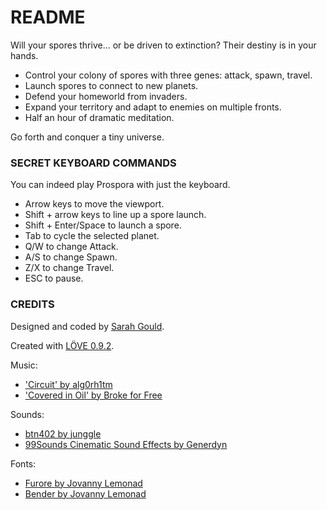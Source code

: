 # README #

Will your spores thrive... or be driven to extinction? Their destiny is in your hands.

- Control your colony of spores with three genes: attack, spawn, travel.
- Launch spores to connect to new planets.
- Defend your homeworld from invaders.
- Expand your territory and adapt to enemies on multiple fronts.
- Half an hour of dramatic meditation.

Go forth and conquer a tiny universe.

### SECRET KEYBOARD COMMANDS ###

You can indeed play Prospora with just the keyboard.

- Arrow keys to move the viewport.
- Shift + arrow keys to line up a spore launch.
- Shift + Enter/Space to launch a spore.
- Tab to cycle the selected planet.
- Q/W to change Attack.
- A/S to change Spawn.
- Z/X to change Travel.
- ESC to pause.

### CREDITS ###

Designed and coded by [Sarah Gould](http://www.zenzoa.com).

Created with [LÖVE 0.9.2](https://love2d.org/).

Music:
- ['Circuit' by alg0rh1tm](http://freemusicarchive.org/music/maD__Alg0rh1tm/Clockwork/01_alg0rh1tm_-_Circuit)
- ['Covered in Oil' by Broke for Free](http://freemusicarchive.org/music/Broke_For_Free/Slam_Funk/Broke_For_Free_-_Slam_Funk_-_10_Covered_In_Oil)

Sounds:
- [btn402 by junggle](http://www.freesound.org/people/junggle/sounds/26777/)
- [99Sounds Cinematic Sound Effects by Generdyn](http://99sounds.org/free-sound-effects/)

Fonts:
- [Furore by Jovanny Lemonad](http://www.fontsquirrel.com/fonts/furore)
- [Bender by Jovanny Lemonad](http://www.fontsquirrel.com/fonts/bender)